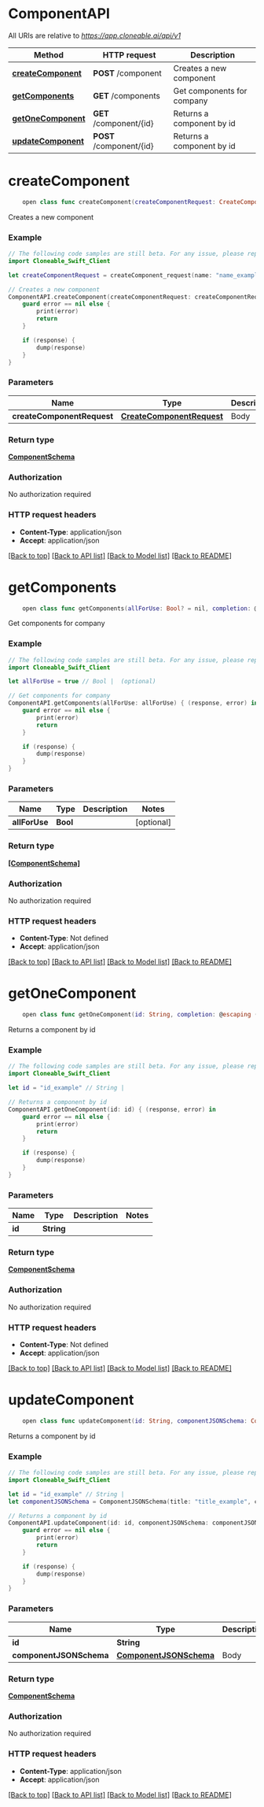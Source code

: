 # ComponentAPI

All URIs are relative to *https://app.cloneable.ai/api/v1*

Method | HTTP request | Description
------------- | ------------- | -------------
[**createComponent**](ComponentAPI.md#createcomponent) | **POST** /component | Creates a new component
[**getComponents**](ComponentAPI.md#getcomponents) | **GET** /components | Get components for company
[**getOneComponent**](ComponentAPI.md#getonecomponent) | **GET** /component/{id} | Returns a component by id
[**updateComponent**](ComponentAPI.md#updatecomponent) | **POST** /component/{id} | Returns a component by id


# **createComponent**
```swift
    open class func createComponent(createComponentRequest: CreateComponentRequest? = nil, completion: @escaping (_ data: ComponentSchema?, _ error: Error?) -> Void)
```

Creates a new component

### Example
```swift
// The following code samples are still beta. For any issue, please report via http://github.com/OpenAPITools/openapi-generator/issues/new
import Cloneable_Swift_Client

let createComponentRequest = createComponent_request(name: "name_example", description: "description_example", target: "target_example", type: "type_example") // CreateComponentRequest | Body (optional)

// Creates a new component
ComponentAPI.createComponent(createComponentRequest: createComponentRequest) { (response, error) in
    guard error == nil else {
        print(error)
        return
    }

    if (response) {
        dump(response)
    }
}
```

### Parameters

Name | Type | Description  | Notes
------------- | ------------- | ------------- | -------------
 **createComponentRequest** | [**CreateComponentRequest**](CreateComponentRequest.md) | Body | [optional] 

### Return type

[**ComponentSchema**](ComponentSchema.md)

### Authorization

No authorization required

### HTTP request headers

 - **Content-Type**: application/json
 - **Accept**: application/json

[[Back to top]](#) [[Back to API list]](../README.md#documentation-for-api-endpoints) [[Back to Model list]](../README.md#documentation-for-models) [[Back to README]](../README.md)

# **getComponents**
```swift
    open class func getComponents(allForUse: Bool? = nil, completion: @escaping (_ data: [ComponentSchema]?, _ error: Error?) -> Void)
```

Get components for company

### Example
```swift
// The following code samples are still beta. For any issue, please report via http://github.com/OpenAPITools/openapi-generator/issues/new
import Cloneable_Swift_Client

let allForUse = true // Bool |  (optional)

// Get components for company
ComponentAPI.getComponents(allForUse: allForUse) { (response, error) in
    guard error == nil else {
        print(error)
        return
    }

    if (response) {
        dump(response)
    }
}
```

### Parameters

Name | Type | Description  | Notes
------------- | ------------- | ------------- | -------------
 **allForUse** | **Bool** |  | [optional] 

### Return type

[**[ComponentSchema]**](ComponentSchema.md)

### Authorization

No authorization required

### HTTP request headers

 - **Content-Type**: Not defined
 - **Accept**: application/json

[[Back to top]](#) [[Back to API list]](../README.md#documentation-for-api-endpoints) [[Back to Model list]](../README.md#documentation-for-models) [[Back to README]](../README.md)

# **getOneComponent**
```swift
    open class func getOneComponent(id: String, completion: @escaping (_ data: ComponentSchema?, _ error: Error?) -> Void)
```

Returns a component by id

### Example
```swift
// The following code samples are still beta. For any issue, please report via http://github.com/OpenAPITools/openapi-generator/issues/new
import Cloneable_Swift_Client

let id = "id_example" // String | 

// Returns a component by id
ComponentAPI.getOneComponent(id: id) { (response, error) in
    guard error == nil else {
        print(error)
        return
    }

    if (response) {
        dump(response)
    }
}
```

### Parameters

Name | Type | Description  | Notes
------------- | ------------- | ------------- | -------------
 **id** | **String** |  | 

### Return type

[**ComponentSchema**](ComponentSchema.md)

### Authorization

No authorization required

### HTTP request headers

 - **Content-Type**: Not defined
 - **Accept**: application/json

[[Back to top]](#) [[Back to API list]](../README.md#documentation-for-api-endpoints) [[Back to Model list]](../README.md#documentation-for-models) [[Back to README]](../README.md)

# **updateComponent**
```swift
    open class func updateComponent(id: String, componentJSONSchema: ComponentJSONSchema? = nil, completion: @escaping (_ data: ComponentSchema?, _ error: Error?) -> Void)
```

Returns a component by id

### Example
```swift
// The following code samples are still beta. For any issue, please report via http://github.com/OpenAPITools/openapi-generator/issues/new
import Cloneable_Swift_Client

let id = "id_example" // String | 
let componentJSONSchema = ComponentJSONSchema(title: "title_example", componentID: "componentID_example", dynamicComponentID: "dynamicComponentID_example", componentType: "componentType_example", revision: 123, availableDevices: ["availableDevices_example"], implementationURL: "implementationURL_example", builderCompatibility: "builderCompatibility_example", availableToAllCompanies: false, useCustomViewForParams: false, componentDescription: "componentDescription_example", defaultDrawerSize: "defaultDrawerSize_example", nextButtonInBar: false, nextButtonInBarText: "nextButtonInBarText_example", docsUrl: "docsUrl_example", iosHWRequirements: ["iosHWRequirements_example"], outputs: [ComponentJSONSchema_outputs_inner(outputID: "outputID_example", outputName: "outputName_example", outputDescription: "outputDescription_example", outputDataType: "outputDataType_example", outputsArray: false, outputClassification: "outputClassification_example", outputImmediately: false, _required: false, group: "group_example", outputImmediatelyUserDefinable: false, instantTrigger: false, userCanChooseIfInstant: false, dynamicOutputID: "dynamicOutputID_example", jsonSchema: "jsonSchema_example", jsonSchemaId: "jsonSchemaId_example")], inputs: [ComponentJSONSchema_inputs_inner(inputID: "inputID_example", inputName: "inputName_example", inputDataType: "inputDataType_example", acceptsArray: false, _required: false, inputDescription: "inputDescription_example", trigger: false, triggerNav: false, group: "group_example", dynamicInputID: "dynamicInputID_example", jsonSchema: "jsonSchema_example", jsonSchemaId: "jsonSchemaId_example")], dynamicComponentRenderer: false, customizableParameters: [ComponentJSONSchema_customizableParameters_inner(paramName: "paramName_example", paramDescription: "paramDescription_example", paramDataType: "paramDataType_example", paramInputType: "paramInputType_example", paramID: "paramID_example", selectedValue: 123, userCustomizable: false)], additionalProperties: 123, resources: ComponentJSONSchema_resources(files: ["files_example"]), code: "code_example", target: "target_example") // ComponentJSONSchema | Body (optional)

// Returns a component by id
ComponentAPI.updateComponent(id: id, componentJSONSchema: componentJSONSchema) { (response, error) in
    guard error == nil else {
        print(error)
        return
    }

    if (response) {
        dump(response)
    }
}
```

### Parameters

Name | Type | Description  | Notes
------------- | ------------- | ------------- | -------------
 **id** | **String** |  | 
 **componentJSONSchema** | [**ComponentJSONSchema**](ComponentJSONSchema.md) | Body | [optional] 

### Return type

[**ComponentSchema**](ComponentSchema.md)

### Authorization

No authorization required

### HTTP request headers

 - **Content-Type**: application/json
 - **Accept**: application/json

[[Back to top]](#) [[Back to API list]](../README.md#documentation-for-api-endpoints) [[Back to Model list]](../README.md#documentation-for-models) [[Back to README]](../README.md)

